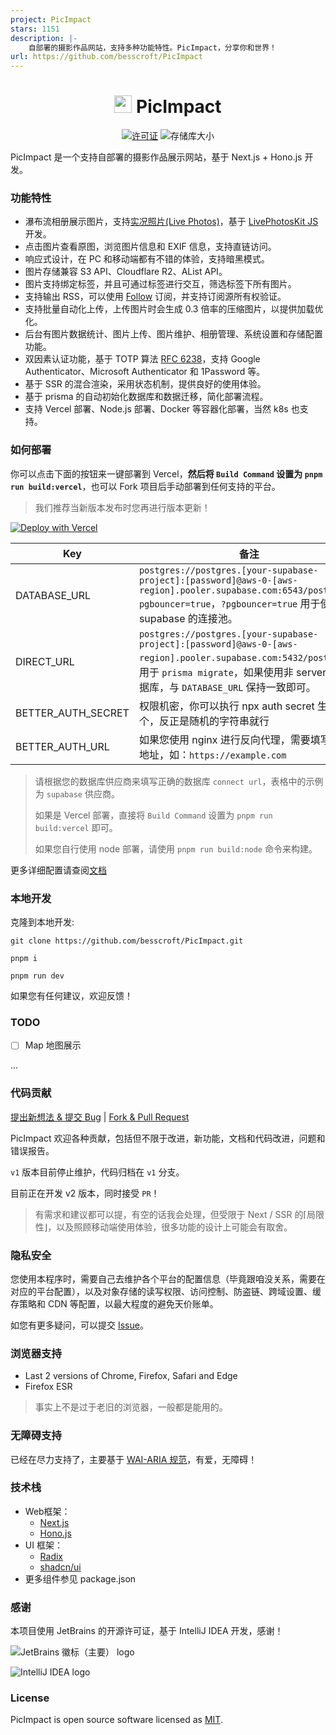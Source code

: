 ```yaml
---
project: PicImpact
stars: 1151
description: |-
    自部署的摄影作品网站，支持多种功能特性。PicImpact，分享你和世界！
url: https://github.com/besscroft/PicImpact
---
```


<h1 align="center">
<img width="28" src="./public/maskable-icon.png">
PicImpact
</h1>

<p align="center">
  <a href="https://github.com/besscroft/PicImpact/blob/main/LICENSE"><img src="https://img.shields.io/github/license/besscroft/PicImpact?style=flat-square" alt="许可证"></a>
  <img src="https://img.shields.io/github/repo-size/besscroft/PicImpact?style=flat-square&color=328657" alt="存储库大小">
</p>

PicImpact 是一个支持自部署的摄影作品展示网站，基于 Next.js + Hono.js 开发。

### 功能特性

- 瀑布流相册展示图片，支持[实况照片(Live Photos)](https://support.apple.com/zh-cn/104966)，基于 [LivePhotosKit JS](https://developer.apple.com/documentation/livephotoskitjs) 开发。
- 点击图片查看原图，浏览图片信息和 EXIF 信息，支持直链访问。
- 响应式设计，在 PC 和移动端都有不错的体验，支持暗黑模式。
- 图片存储兼容 S3 API、Cloudflare R2、AList API。
- 图片支持绑定标签，并且可通过标签进行交互，筛选标签下所有图片。
- 支持输出 RSS，可以使用 [Follow](https://github.com/RSSNext/Follow) 订阅，并支持订阅源所有权验证。
- 支持批量自动化上传，上传图片时会生成 0.3 倍率的压缩图片，以提供加载优化。
- 后台有图片数据统计、图片上传、图片维护、相册管理、系统设置和存储配置功能。
- 双因素认证功能，基于 TOTP 算法 [RFC 6238](https://www.rfc-editor.org/rfc/rfc6238)，支持 Google Authenticator、Microsoft Authenticator 和 1Password 等。
- 基于 SSR 的混合渲染，采用状态机制，提供良好的使用体验。
- 基于 prisma 的自动初始化数据库和数据迁移，简化部署流程。
- 支持 Vercel 部署、Node.js 部署、Docker 等容器化部署，当然 k8s 也支持。

### 如何部署

你可以点击下面的按钮来一键部署到 Vercel，**然后将 `Build Command` 设置为 `pnpm run build:vercel`**，也可以 Fork 项目后手动部署到任何支持的平台。

> 我们推荐当新版本发布时您再进行版本更新！

<a href="https://vercel.com/new/clone?repository-url=https%3A%2F%2Fgithub.com%2Fbesscroft%2FPicImpact&env=DATABASE_URL,AUTH_SECRET"><img src="https://vercel.com/button" alt="Deploy with Vercel"/></a>

| Key          | 备注                                                                                                                                                                 |
|--------------|--------------------------------------------------------------------------------------------------------------------------------------------------------------------|
| DATABASE_URL | `postgres://postgres.[your-supabase-project]:[password]@aws-0-[aws-region].pooler.supabase.com:6543/postgres?pgbouncer=true`，`?pgbouncer=true` 用于使用 supabase 的连接池。 |
| DIRECT_URL | `postgres://postgres.[your-supabase-project]:[password]@aws-0-[aws-region].pooler.supabase.com:5432/postgres`，用于 `prisma migrate`，如果使用非 serverless 数据库，与 `DATABASE_URL` 保持一致即可。                            |
| BETTER_AUTH_SECRET  | 权限机密，你可以执行 npx auth secret 生成一个，反正是随机的字符串就行                                                                                                                        |
| BETTER_AUTH_URL  | 如果您使用 nginx 进行反向代理，需要填写访问地址，如：`https://example.com `                                                                                                               |

> 请根据您的数据库供应商来填写正确的数据库 `connect url`，表格中的示例为 `supabase` 供应商。
>
> 如果是 Vercel 部署，直接将 `Build Command` 设置为 `pnpm run build:vercel` 即可。
>
> 如果您自行使用 node 部署，请使用 `pnpm run build:node` 命令来构建。

更多详细配置请查阅[文档](https://pic-docs.ziyume.com)

### 本地开发

克隆到本地开发:

```shell
git clone https://github.com/besscroft/PicImpact.git

pnpm i

pnpm run dev
```

如果您有任何建议，欢迎反馈！

### TODO

- [ ] Map 地图展示

...

### 代码贡献

[提出新想法 & 提交 Bug](https://github.com/besscroft/PicImpact/issues/new) | [Fork & Pull Request](https://github.com/besscroft/PicImpact/fork)

PicImpact 欢迎各种贡献，包括但不限于改进，新功能，文档和代码改进，问题和错误报告。

`v1` 版本目前停止维护，代码归档在 `v1` 分支。

目前正在开发 v2 版本，同时接受 `PR`！

> 有需求和建议都可以提，有空的话我会处理，但受限于 Next / SSR 的⌈局限性⌋，以及照顾移动端使用体验，很多功能的设计上可能会有取舍。

### 隐私安全

您使用本程序时，需要自己去维护各个平台的配置信息（毕竟跟咱没关系，需要在对应的平台配置），以及对象存储的读写权限、访问控制、防盗链、跨域设置、缓存策略和 CDN 等配置，以最大程度的避免天价账单。

如您有更多疑问，可以提交 [Issue](https://github.com/besscroft/PicImpact/issues/new)。

### 浏览器支持

- Last 2 versions of Chrome, Firefox, Safari and Edge
- Firefox ESR

> 事实上不是过于老旧的浏览器，一般都是能用的。

### 无障碍支持

已经在尽力支持了，主要基于 [WAI-ARIA 规范](https://developer.mozilla.org/zh-CN/docs/Learn/Accessibility/WAI-ARIA_basics)，有爱，无障碍！

### 技术栈

- Web框架：
  - [Next.js](https://github.com/vercel/next.js)
  - [Hono.js](https://github.com/honojs/hono)
- UI 框架：
  - [Radix](https://www.radix-ui.com/)
  - [shadcn/ui](https://ui.shadcn.com/)
- 更多组件参见 package.json

### 感谢

本项目使用 JetBrains 的开源许可证，基于 IntelliJ IDEA 开发，感谢！

![JetBrains 徽标（主要） logo](https://resources.jetbrains.com/storage/products/company/brand/logos/jb_beam.svg)

![IntelliJ IDEA logo](https://resources.jetbrains.com/storage/products/company/brand/logos/IntelliJ_IDEA.svg)

### License

PicImpact is open source software licensed as [MIT](https://github.com/besscroft/PicImpact/blob/main/LICENSE).



